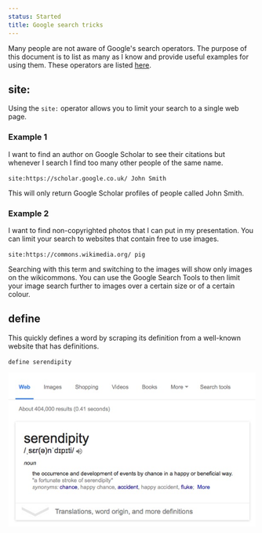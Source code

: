 ```yaml
---
status: Started
title: Google search tricks
---
```


Many people are not aware of Google's search operators. The purpose of this
document is to list as many as I know and provide useful examples for using
them. These operators are listed [here](https://support.google.com/websearch/answer/134479?hl=en).

## site:

Using the `site:` operator allows you to limit your search to a single web page.

### Example 1

I want to find an author on Google Scholar to see their citations but whenever
I search I find too many other people of the same name.

`site:https://scholar.google.co.uk/ John Smith`

This will only return Google Scholar profiles of people called John Smith.

### Example 2

I want to find non-copyrighted photos that I can put in my presentation.  You
can limit your search to websites that contain free to use images.

`site:https://commons.wikimedia.org/ pig`

Searching with this term and switching to the images will show only images on
the wikicommons. You can use the Google Search Tools to then limit your image
search further to images over a certain size or of a certain colour.

## define

This quickly defines a word by scraping its definition from a well-known
website that has definitions.

`define serendipity`

![google-define](https://raw.githubusercontent.com/BES-QSIG/docs/master/img/google_define.jpg "Google defines serendipity")
